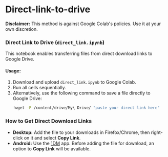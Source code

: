# Direct-link-to-drive

**Disclaimer:** This method is against Google Colab's policies. Use it at your own discretion.


### Direct Link to Drive (`direct_link.ipynb`)  
This notebook enables transferring files from direct download links to Google Drive.  

#### Usage:  
1. Download and upload `direct_link.ipynb` to Google Colab.  
2. Run all cells sequentially.  
3. Alternatively, use the following command to save a file directly to Google Drive:  
   ```bash
   !wget -P /content/drive/My\ Drive/ "paste your direct link here"

### How to Get Direct Download Links  
- **Desktop:** Add the file to your downloads in Firefox/Chrome, then right-click on it and select **Copy Link**.  
- **Android:** Use the [1DM](https://play.google.com/store/apps/details?id=idm.internet.download.manager) app. Before adding the file for download, an option to **Copy Link** will be available.  
